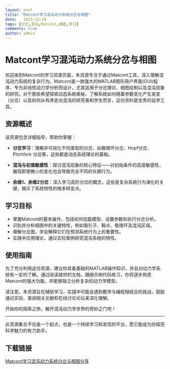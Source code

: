 ```yaml
---
layout: post
title: "Matcont学习混沌动力系统分岔与相图"
date:   2023-12-19
tags: [分岔,混沌,Matcont,相图,学习]
comments: true
author: admin
---
```

# Matcont学习混沌动力系统分岔与相图

欢迎来到Matcont的学习资源页面，本资源专注于通过Matcont工具，深入理解混沌动力系统的复杂行为。Matcont是一款强大的MATLAB图形用户界面(GUI)程序，专为非线性动力学分析而设计，尤其适用于分岔理论、相图绘制以及混沌现象的研究。对于那些希望探索动态系统奥秘、了解系统如何随着参数变化产生突变（分岔）以及如何从有序走向混沌的研究者和学生而言，这份资料是宝贵的自学工具。

## 资源概述

该资源包含详细指导，帮助你掌握：

- **分岔学习**：理解并可视化不同类型的分岔，如极限环分岔、Hopf分岔、 Pitchfork 分岔等，这些都是动态系统理论的基础。
  
- **混沌与初值敏感性**：探讨混沌现象的核心特征——对初始条件的高度敏感性，展现即使微小的变化也会导致完全不同的长期行为。
  
- **余维1、余维2分岔**：深入学习高阶分岔的概念，这些是复杂系统行为演化的关键，揭示了系统特性的根本转变点。

## 学习目标

- 掌握Matcont的基本操作，包括如何加载模型、设置参数和执行分岔分析。
- 识别并分析相图中的关键特性，例如吸引子、鞍点、极限环及混沌区域。
- 理解分岔图，学会解释它们在预测系统行为上的重要性。
- 实践中应用理论，通过实际案例研究混沌系统的特性。

## 使用指南

为了充分利用这份资源，建议你具备基础的MATLAB操作知识，并且对动力学系统有一定的了解。通过阅读提供的文档，跟随示例代码练习，你将逐步熟悉Matcont的强大功能，并能够独立分析复杂的动力学模型。

请注意，本资源旨在辅助学习，实践中可能会遇到数学与编程相结合的挑战，鼓励通过实验、查阅相关文献和在线讨论论坛来深化理解。

开始你的探索之旅，解开混沌动力学世界的奇妙之门吧！

---

此资源集合不仅是一个起点，也是一个持续学习和发现的平台，愿它能成为你探究科学魅力的有力助手。

## 下载链接

[Matcont学习混沌动力系统分岔与相图分享](https://pan.quark.cn/s/b51668003a29)